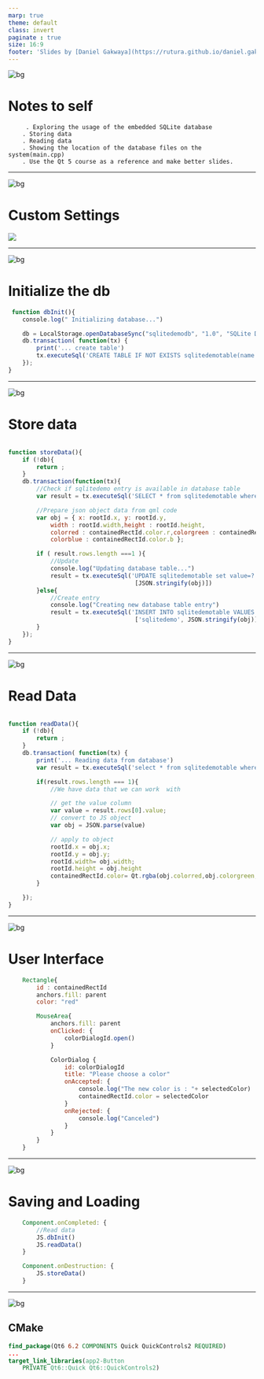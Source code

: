 ```yaml
---
marp: true
theme: default
class: invert
paginate : true
size: 16:9
footer: 'Slides by [Daniel Gakwaya](https://rutura.github.io/daniel.gakwaya/) at [LearnQtGuide](https://www.learnqt.guide/)'
---
```

![bg](images/slide_background.png)
# Notes to self
         . Exploring the usage of the embedded SQLite database
        . Storing data
        . Reading data
        . Showing the location of the database files on the system(main.cpp)
        . Use the Qt 5 course as a reference and make better slides.

       
---
![bg](images/slide_background.png)
# Custom Settings
![](images/1.png)

---
![bg](images/slide_background.png)
# Initialize the db
```qml
 function dbInit(){
    console.log(" Initializing database...")

    db = LocalStorage.openDatabaseSync("sqlitedemodb", "1.0", "SQLite Demo database", 100000);
    db.transaction( function(tx) {
        print('... create table')
        tx.executeSql('CREATE TABLE IF NOT EXISTS sqlitedemotable(name TEXT, value TEXT)');
    });
}
```

---
![bg](images/slide_background.png)
# Store data
```qml

function storeData(){
    if (!db){
        return ;
    }
    db.transaction(function(tx){
        //Check if sqlitedemo entry is available in database table
        var result = tx.executeSql('SELECT * from sqlitedemotable where name = "sqlitedemo"');

        //Prepare json object data from qml code
        var obj = { x: rootId.x, y: rootId.y,
            width : rootId.width,height : rootId.height,
            colorred : containedRectId.color.r,colorgreen : containedRectId.color.g ,
            colorblue : containedRectId.color.b };

        if ( result.rows.length ===1 ){
            //Update
            console.log("Updating database table...")
            result = tx.executeSql('UPDATE sqlitedemotable set value=? where name="sqlitedemo"',
                                    [JSON.stringify(obj)])
        }else{
            //Create entry
            console.log("Creating new database table entry")
            result = tx.executeSql('INSERT INTO sqlitedemotable VALUES (?,?)',
                                    ['sqlitedemo', JSON.stringify(obj)])
        }
    });
}
```

---
![bg](images/slide_background.png)
# Read Data
```qml

function readData(){
    if (!db){
        return ;
    }
    db.transaction( function(tx) {
        print('... Reading data from database')
        var result = tx.executeSql('select * from sqlitedemotable where name="sqlitedemo"');

        if(result.rows.length === 1){
            //We have data that we can work  with

            // get the value column
            var value = result.rows[0].value;
            // convert to JS object
            var obj = JSON.parse(value)

            // apply to object
            rootId.x = obj.x;
            rootId.y = obj.y;
            rootId.width= obj.width;
            rootId.height = obj.height
            containedRectId.color= Qt.rgba(obj.colorred,obj.colorgreen,obj.colorblue,1)
        }

    });
}
```

---
![bg](images/slide_background.png)
# User Interface
```qml
    Rectangle{
        id : containedRectId
        anchors.fill: parent
        color: "red"

        MouseArea{
            anchors.fill: parent
            onClicked: {
                colorDialogId.open()
            }

            ColorDialog {
                id: colorDialogId
                title: "Please choose a color"
                onAccepted: {
                    console.log("The new color is : "+ selectedColor)
                    containedRectId.color = selectedColor
                }
                onRejected: {
                    console.log("Canceled")
                }
            }
        }
    }
```

---
![bg](images/slide_background.png)
# Saving and Loading
```qml
    Component.onCompleted: {
        //Read data
        JS.dbInit()
        JS.readData()
    }

    Component.onDestruction: {
        JS.storeData()
    }
```

---

![bg](images/slide_background.png)
## CMake
```cmake
find_package(Qt6 6.2 COMPONENTS Quick QuickControls2 REQUIRED)
...
target_link_libraries(app2-Button
    PRIVATE Qt6::Quick Qt6::QuickControls2)

```

